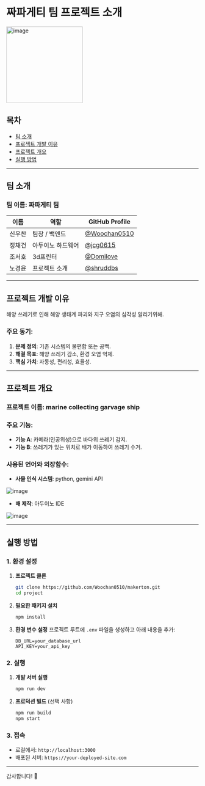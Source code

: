 # 짜파게티 팀 프로젝트 소개
 
[<img width="200" alt="image" src="https://github.com/user-attachments/assets/142be60b-617a-417e-a2af-20b4b3b0d1e7" />](https://i.namu.wiki/i/nC4HhrjA1ittihqnFsaEN4rddpNYsNRZDKIY88OZS8W8ClFH5RVmYhIqGP5zpCUIKeWOYtPuOrRWJRG83OgYv4rF3RccKwvdr8WKt_GWC690J2N5-kQotfij2BJikMafnNtazrfdWnUlzda4Quk5kg.webp)


## 목차
- [팀 소개](#팀-소개)
- [프로젝트 개발 이유](#프로젝트-개발-이유)
- [프로젝트 개요](#프로젝트-개요)
- [실행 방법](#실행-방법)

---

## 팀 소개

### 팀 이름: 짜파게티 팀

| 이름          | 역할           | GitHub Profile                                   |
|---------------|----------------|-------------------------------------------------|
| 신우찬       | 팀장 / 백엔드  | [@Woochan0510](https://github.com/Woochan0510)   |
| 정채건       | 아두이노 하드웨어     | [@jcg0615](https://github.com/jcg0615) |
| 조서호       | 3d프린터       | [@Domilove](https://github.com/Domilove)     |
| 노경윤       | 프로젝트 소개  | [@shruddbs](https://github.com/shruddbs) |

---

## 프로젝트 개발 이유

해양 쓰레기로 인해 해양 생태계 파괴와 지구 오염의 심각성 알리기위해. 

### 주요 동기:
1. **문제 정의**: 기존 시스템의 불편함 또는 공백.
2. **해결 목표**: 해양 쓰레기 감소, 환경 오염 억제.
3. **핵심 가치**: 자동성, 편리성, 효율성.

---

## 프로젝트 개요

### 프로젝트 이름: **marine collecting garvage ship**

### 주요 기능:
- **기능 A**: 카메라(인공위성)으로 바다위 쓰레기 감지.
- **기능 B**: 쓰레기가 있는 위치로 배가 이동하여 쓰레기 수거.

### 사용된 언어와 외장함수:
- **사물 인식 시스템**: python, gemini API
  
![image](https://github.com/user-attachments/assets/0b5e61d1-c11d-4bcc-a779-59afe2cfa291)
- **배 제작**: 아두이노 IDE
  
![image](https://github.com/user-attachments/assets/67307f6b-e1fe-42b4-8864-7bd327ddc320)



---

## 실행 방법

### 1. 환경 설정
1. **프로젝트 클론**
   ```bash
   git clone https://github.com/Woochan0510/makerton.git
   cd project
   ```

2. **필요한 패키지 설치**
   ```bash
   npm install
   ```

3. **환경 변수 설정**
   프로젝트 루트에 `.env` 파일을 생성하고 아래 내용을 추가:
   ```env
   DB_URL=your_database_url
   API_KEY=your_api_key
   ```

### 2. 실행
1. **개발 서버 실행**
   ```bash
   npm run dev
   ```

2. **프로덕션 빌드** (선택 사항)
   ```bash
   npm run build
   npm start
   ```

### 3. 접속
   - 로컬에서: `http://localhost:3000`
   - 배포된 서버: `https://your-deployed-site.com`

---


감사합니다! 🙌
